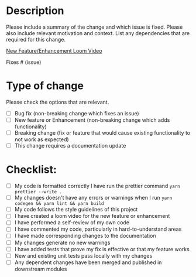 # Description

Please include a summary of the change and which issue is fixed. Please also include relevant motivation and context. List any dependencies that are required for this change.

[New Feature/Enhancement Loom Video](http://loom.com/)

Fixes # (issue)

# Type of change

Please check the options that are relevant.

- [ ] Bug fix (non-breaking change which fixes an issue)
- [ ] New feature or Enhancement (non-breaking change which adds functionality)
- [ ] Breaking change (fix or feature that would cause existing functionality to not work as expected)
- [ ] This change requires a documentation update

# Checklist:

- [ ] My code is formatted correctly I have run the prettier command `yarn prettier --write .`
- [ ] My changes doesn't have any errors or warnings when I run `yarn codegen && yarn lint && yarn build`
- [ ] My code follows the style guidelines of this project
- [ ] I have created a loom video for the new feature or enhancement
- [ ] I have performed a self-review of my own code
- [ ] I have commented my code, particularly in hard-to-understand areas
- [ ] I have made corresponding changes to the documentation
- [ ] My changes generate no new warnings
- [ ] I have added tests that prove my fix is effective or that my feature works
- [ ] New and existing unit tests pass locally with my changes
- [ ] Any dependent changes have been merged and published in downstream modules
